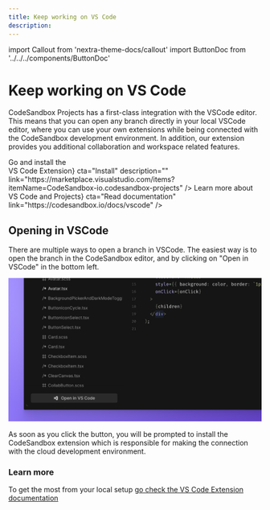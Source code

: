 ```yaml
---
title: Keep working on VS Code
description:
---
```


import Callout from 'nextra-theme-docs/callout'
import ButtonDoc from '../../../components/ButtonDoc'

# Keep working on VS Code

CodeSandbox Projects has a first-class integration with the VSCode editor. This means that you can open any branch directly in your local VSCode editor, where you can use your own extensions while being connected with the CodeSandbox development environment. In addition, our extension provides you additional collaboration and workspace related features.

<div className="ctaContainer">
    <ButtonDoc title={<>Go and install the <br/>VS Code Extension</>} cta="Install" description="" link="https://marketplace.visualstudio.com/items?itemName=CodeSandbox-io.codesandbox-projects" />
    <ButtonDoc title={<>Learn more about <br/>VS Code and Projects</>} cta="Read documentation" link="https://codesandbox.io/docs/vscode" />
</div>

## Opening in VSCode

There are multiple ways to open a branch in VSCode. The easiest way is to open the branch in the CodeSandbox editor, and by clicking on "Open in VSCode" in the bottom left.

![Open in vscode button](../images/getting-openvscode.png)

As soon as you click the button, you will be prompted to install the CodeSandbox extension which is responsible for making the connection with the cloud development environment.

### Learn more

To get the most from your local setup [go check the VS Code Extension documentation](https://codesandbox.io/docs/vscode)
